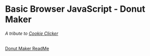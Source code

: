 # Basic Browser JavaScript - Donut Maker
###### A tribute to [Cookie Clicker](https://orteil.dashnet.org/cookieclicker/)

[Donut Maker ReadMe](https://wecancodeit-materials.netlify.app/exercises/mastery/cookie-click-counter-calamity/)
